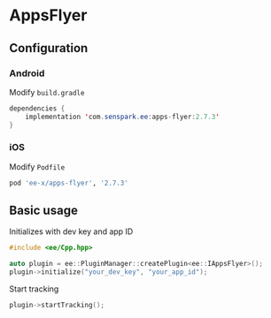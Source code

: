 # AppsFlyer
## Configuration
### Android
Modify `build.gradle`
```java
dependencies {
    implementation 'com.senspark.ee:apps-flyer:2.7.3'
}
```

### iOS
Modify `Podfile`
```ruby
pod 'ee-x/apps-flyer', '2.7.3'
```

## Basic usage
Initializes with dev key and app ID
```cpp
#include <ee/Cpp.hpp>

auto plugin = ee::PluginManager::createPlugin<ee::IAppsFlyer>();
plugin->initialize("your_dev_key", "your_app_id");
```

Start tracking
```cpp
plugin->startTracking();
```